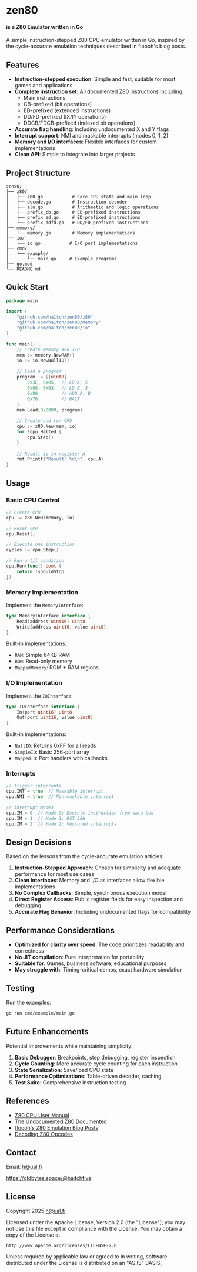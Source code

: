 # zen80
#### is a Z80 Emulator written in Go

A simple instruction-stepped Z80 CPU emulator written in Go, inspired by the cycle-accurate emulation techniques described in floooh's blog posts.

## Features

- **Instruction-stepped execution**: Simple and fast, suitable for most games and applications
- **Complete instruction set**: All documented Z80 instructions including:
  - Main instructions
  - CB-prefixed (bit operations)
  - ED-prefixed (extended instructions)
  - DD/FD-prefixed (IX/IY operations)
  - DDCB/FDCB-prefixed (indexed bit operations)
- **Accurate flag handling**: Including undocumented X and Y flags
- **Interrupt support**: NMI and maskable interrupts (modes 0, 1, 2)
- **Memory and I/O interfaces**: Flexible interfaces for custom implementations
- **Clean API**: Simple to integrate into larger projects

## Project Structure

```
zen80/
├── z80/
│   ├── z80.go           # Core CPU state and main loop
│   ├── decode.go        # Instruction decoder
│   ├── alu.go           # Arithmetic and logic operations
│   ├── prefix_cb.go     # CB-prefixed instructions
│   ├── prefix_ed.go     # ED-prefixed instructions
│   └── prefix_ddfd.go   # DD/FD-prefixed instructions
├── memory/
│   └── memory.go        # Memory implementations
├── io/
│   └── io.go           # I/O port implementations
├── cmd/
│   └── example/
│       └── main.go     # Example programs
├── go.mod
└── README.md
```

## Quick Start

```go
package main

import (
    "github.com/ha1tch/zen80/z80"
    "github.com/ha1tch/zen80/memory"
    "github.com/ha1tch/zen80/io"
)

func main() {
    // Create memory and I/O
    mem := memory.NewRAM()
    io := io.NewNullIO()
    
    // Load a program
    program := []uint8{
        0x3E, 0x05,  // LD A, 5
        0x06, 0x03,  // LD B, 3
        0x80,        // ADD A, B
        0x76,        // HALT
    }
    mem.Load(0x0000, program)
    
    // Create and run CPU
    cpu := z80.New(mem, io)
    for !cpu.Halted {
        cpu.Step()
    }
    
    // Result is in register A
    fmt.Printf("Result: %d\n", cpu.A)
}
```

## Usage

### Basic CPU Control

```go
// Create CPU
cpu := z80.New(memory, io)

// Reset CPU
cpu.Reset()

// Execute one instruction
cycles := cpu.Step()

// Run until condition
cpu.Run(func() bool {
    return !shouldStop
})
```

### Memory Implementation

Implement the `MemoryInterface`:

```go
type MemoryInterface interface {
    Read(address uint16) uint8
    Write(address uint16, value uint8)
}
```

Built-in implementations:
- `RAM`: Simple 64KB RAM
- `ROM`: Read-only memory
- `MappedMemory`: ROM + RAM regions

### I/O Implementation

Implement the `IOInterface`:

```go
type IOInterface interface {
    In(port uint16) uint8
    Out(port uint16, value uint8)
}
```

Built-in implementations:
- `NullIO`: Returns 0xFF for all reads
- `SimpleIO`: Basic 256-port array
- `MappedIO`: Port handlers with callbacks

### Interrupts

```go
// Trigger interrupts
cpu.INT = true  // Maskable interrupt
cpu.NMI = true  // Non-maskable interrupt

// Interrupt modes
cpu.IM = 0  // Mode 0: Execute instruction from data bus
cpu.IM = 1  // Mode 1: RST 38H
cpu.IM = 2  // Mode 2: Vectored interrupts
```

## Design Decisions

Based on the lessons from the cycle-accurate emulation articles:

1. **Instruction-Stepped Approach**: Chosen for simplicity and adequate performance for most use cases
2. **Clean Interfaces**: Memory and I/O as interfaces allow flexible implementations
3. **No Complex Callbacks**: Simple, synchronous execution model
4. **Direct Register Access**: Public register fields for easy inspection and debugging
5. **Accurate Flag Behavior**: Including undocumented flags for compatibility

## Performance Considerations

- **Optimized for clarity over speed**: The code prioritizes readability and correctness
- **No JIT compilation**: Pure interpretation for portability
- **Suitable for**: Games, business software, educational purposes
- **May struggle with**: Timing-critical demos, exact hardware simulation

## Testing

Run the examples:

```bash
go run cmd/example/main.go
```

## Future Enhancements

Potential improvements while maintaining simplicity:

1. **Basic Debugger**: Breakpoints, step debugging, register inspection
2. **Cycle Counting**: More accurate cycle counting for each instruction
3. **State Serialization**: Save/load CPU state
4. **Performance Optimizations**: Table-driven decoder, caching
5. **Test Suite**: Comprehensive instruction testing

## References

- [Z80 CPU User Manual](http://www.z80.info/z80-documented.pdf)
- [The Undocumented Z80 Documented](http://www.z80.info/z80undoc.htm)
- [floooh's Z80 Emulation Blog Posts](https://floooh.github.io/2021/12/17/cycle-stepped-z80.html)
- [Decoding Z80 Opcodes](http://www.z80.info/decoding.htm)



## Contact

Email: h@ual.fi

https://oldbytes.space/@haitchfive

## License

Copyright 2025 h@ual.fi

Licensed under the Apache License, Version 2.0 (the "License");
you may not use this file except in compliance with the License.
You may obtain a copy of the License at

    http://www.apache.org/licenses/LICENSE-2.0

Unless required by applicable law or agreed to in writing, software
distributed under the License is distributed on an "AS IS" BASIS,

